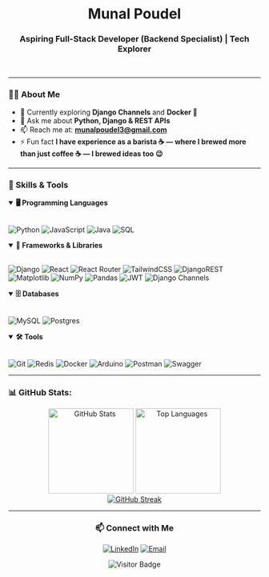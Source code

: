 <h1 align="center">Munal Poudel</h1>

<h3 align="center">Aspiring Full-Stack Developer (Backend Specialist) | Tech Explorer</h3><br>

---

### 👨‍💻 About Me

- 🌱 Currently exploring **Django Channels** and **Docker 🐳**
- 💬 Ask me about **Python, Django & REST APIs**
- 📫 Reach me at: **munalpoudel3@gmail.com**
- ⚡ Fun fact **I have experience as a barista ☕ — where I brewed more than just coffee ☕ — I brewed ideas too 😉**<br>

---

### 🧠 Skills & Tools

<details open>
<summary><b>🖥️ Programming Languages</b></summary>
<br> 
  
![Python](https://img.shields.io/badge/python-3670A0?style=for-the-badge&logo=python&logoColor=ffdd54)
![JavaScript](https://img.shields.io/badge/javascript-%23323330.svg?style=for-the-badge&logo=javascript&logoColor=%23F7DF1E) ![Java](https://img.shields.io/badge/java-%23ED8B00.svg?style=for-the-badge&logo=openjdk&logoColor=white) ![SQL](https://img.shields.io/badge/SQL-4479A1?style=for-the-badge&logo=mysql&logoColor=white)
</details>

<details open>
<summary><b>🧱 Frameworks & Libraries</b></summary>
<br>
  
![Django](https://img.shields.io/badge/django-%23092E20.svg?style=for-the-badge&logo=django&logoColor=white) ![React](https://img.shields.io/badge/react-%2320232a.svg?style=for-the-badge&logo=react&logoColor=%2361DAFB) ![React Router](https://img.shields.io/badge/React_Router-CA4245?style=for-the-badge&logo=react-router&logoColor=white) ![TailwindCSS](https://img.shields.io/badge/tailwindcss-%2338B2AC.svg?style=for-the-badge&logo=tailwind-css&logoColor=white) ![DjangoREST](https://img.shields.io/badge/DJANGO-REST-ff1709?style=for-the-badge&logo=django&logoColor=white&color=ff1709&labelColor=gray) ![Matplotlib](https://img.shields.io/badge/Matplotlib-%23ffffff.svg?style=for-the-badge&logo=Matplotlib&logoColor=black) ![NumPy](https://img.shields.io/badge/numpy-%23013243.svg?style=for-the-badge&logo=numpy&logoColor=white) ![Pandas](https://img.shields.io/badge/pandas-%23150458.svg?style=for-the-badge&logo=pandas&logoColor=white) ![JWT](https://img.shields.io/badge/JWT-000000?style=for-the-badge&logo=JSON%20web%20tokens&logoColor=white) ![Django Channels](https://img.shields.io/badge/Django%20Channels-44B78B?style=for-the-badge&logo=django&logoColor=white)

</details>

<details open>
<summary><b>🗄️ Databases</b></summary>
<br>
  
![MySQL](https://img.shields.io/badge/mysql-4479A1.svg?style=for-the-badge&logo=mysql&logoColor=white) ![Postgres](https://img.shields.io/badge/postgres-%23316192.svg?style=for-the-badge&logo=postgresql&logoColor=white) 
</details>

<details open>
<summary><b>🛠️ Tools</b></summary>
<br>

![Git](https://img.shields.io/badge/git-%23F05033.svg?style=for-the-badge&logo=git&logoColor=white) ![Redis](https://img.shields.io/badge/redis-DC382D.svg?style=for-the-badge&logo=redis&logoColor=white) ![Docker](https://img.shields.io/badge/docker-%230db7ed.svg?style=for-the-badge&logo=docker&logoColor=white) ![Arduino](https://img.shields.io/badge/-Arduino-00979D?style=for-the-badge&logo=Arduino&logoColor=white) ![Postman](https://img.shields.io/badge/Postman-FF6C37?style=for-the-badge&logo=postman&logoColor=white) ![Swagger](https://img.shields.io/badge/Swagger-85EA2D?style=for-the-badge&logo=swagger&logoColor=black)

</details>

---

### 📊 GitHub Stats:
<div align="center">
  <img src="https://github-readme-stats.vercel.app/api?username=munal777&show_icons=true&theme=tokyonight&hide_border=true&count_private=true&bg_color=0D1117" alt="GitHub Stats" height="170">
  <img src="https://github-readme-stats.vercel.app/api/top-langs/?username=munal777&layout=compact&theme=tokyonight&hide_border=true&bg_color=0D1117" alt="Top Languages" height="170">
</div>

<div align="center">
  <a href="https://github.com/munal777">
    <img src="https://github-readme-streak-stats-phi-opal.vercel.app/?user=munal777&theme=tokyonight&hide_border=true&background=0D1117&ring=ff3860&fire=ff3860&currStreakLabel=ff3860" alt="GitHub Streak"/>
  </a>
</div>

---

<div align="center">
  
### 📫 Connect with Me
[![LinkedIn](https://img.shields.io/badge/LinkedIn-%230077B5.svg?logo=linkedin&logoColor=white)](https://linkedin.com/in/munal-poudel-7b8954249/)
[![Email](https://img.shields.io/badge/Email-D14836?logo=gmail&logoColor=white)](mailto:munalpoudel3@gmail.com)

</div>

<p align="center">
  <img src="https://visitor-badge.laobi.icu/badge?page_id=munal777" alt="Visitor Badge" />
</p>


